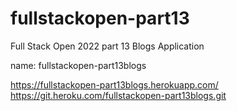 # fullstackopen-part13
 Full Stack Open 2022 part 13 Blogs Application
 
 name: fullstackopen-part13blogs
 
https://fullstackopen-part13blogs.herokuapp.com/ 
https://git.heroku.com/fullstackopen-part13blogs.git